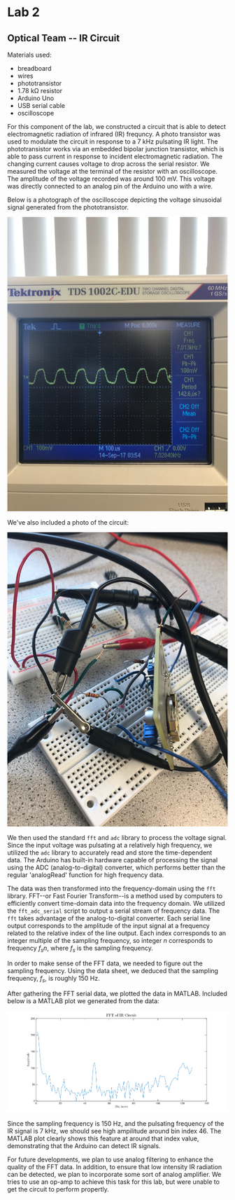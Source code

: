 # Lab 2

## Optical Team -- IR Circuit

Materials used:

- breadboard
- wires
- phototransistor
- 1.78 kΩ resistor
- Arduino Uno
- USB serial cable
- oscilloscope

For this component of the lab, we constructed a circuit that is able to detect electromagnetic radiation of infrared (IR) frequncy. A photo transistor was used to modulate the circuit in response to a 7 kHz pulsating IR light. The phototransistor works via an embedded bipolar junction transistor, which is able to pass current in response to incident electromagnetic radiation. The changing current causes voltage to drop across the serial resistor. We measured the voltage at the terminal of the resistor with an oscilloscope. The amplitude of the voltage recorded was around 100 mV. This voltage was directly connected to an analog pin of the Arduino uno with a wire.

Below is a photograph of the oscilloscope depicting the voltage sinusoidal signal generated from the phototransistor. 

![](./resources/lab2irscope.jpg)

We've also included a photo of the circuit:

![](./resources/lab2ircircuit.jpg)


We then used the standard `fft` and `adc` library to process the voltage signal. Since the input voltage was pulsating at a relatively high frequency, we utilized the `adc` library to accurately read and store the time-dependent data. The Arduino has built-in hardware capable of processing the signal using the ADC (analog-to-digital) converter, which performs better than the regular 'analogRead' function for high frequency data.

The data was then transformed into the frequency-domain using the `fft` library. FFT--or Fast Fourier Transform--is a method used by computers to efficiently convert time-domain data into the frequency domain. We utilized the `fft_adc_serial` script to output a serial stream of frequency data. The `fft` takes advantage of the analog-to-digital converter. Each serial line output corresponds to the amplitude of the input signal at a frequency related to the relative index of the line output. Each index corresponds to an integer multiple of the sampling frequency, so integer *n* corresponds to frequency *f<sub>s</sub>n*, where *f<sub>s</sub>* is the sampling frequency. 

In order to make sense of the FFT data, we needed to figure out the sampling frequency. Using the data sheet, we deduced that the sampling frequency, *f<sub>s</sub>*, is roughly 150 Hz. 

After gathering the FFT serial data, we plotted the data in MATLAB. Included below is a MATLAB plot we generated from the data:

![](./resources/fftir.png)

Since the sampling frequency is 150 Hz, and the pulsating frequency of the IR signal is  7 kHz, we should see high ampilitude around bin index 46. The MATLAB plot clearly shows this feature at around that index value, demonstrating that the Arduino can detect IR signals. 

For future developments, we plan to use analog filtering to enhance the quality of the FFT data. In addition, to ensure that low intensity IR radiation can be detected, we plan to incorporate some sort of analog amplifier. We tries to use an op-amp to achieve this task for this lab, but were unable to get the circuit to perform propertly. 

